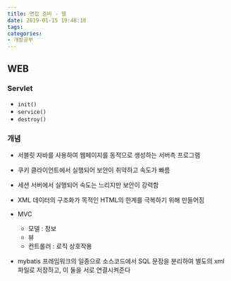 ```yaml
---
title: 면접 준비 - 웹
date: 2019-01-15 19:48:18
tags:
categories:
- 개발공부
---
```


## WEB

### Servlet

- `init()`
- `service()`
- `destroy()`

### 개념

- 서블릿
  자바를 사용하여 웹페이지를 동적으로 생성하는 서버측 프로그램

- 쿠키
  클라이언트에서 실행되어 보안이 취약하고 속도가 빠름
- 세션
  서버에서 실행되어 속도는 느리지만 보안이 강력함
- XML
  데이터의 구조화가 목적인 HTML의 한계를 극복하기 위해 만들어짐
- MVC
  - 모델 : 정보
  - 뷰 
  - 컨트롤러 : 로직 상호작용
- mybatis
  프레임워크의 일종으로 소스코드에서 SQL 문장을 분리하여 별도의 xml 파일로 저장하고, 이 둘을 서로 연결시켜준다